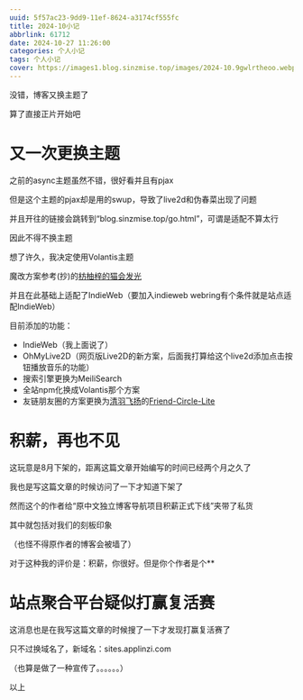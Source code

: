```yaml
---
uuid: 5f57ac23-9dd9-11ef-8624-a3174cf555fc
title: 2024-10小记
abbrlink: 61712
date: 2024-10-27 11:26:00
categories: 个人小记
tags: 个人小记
cover: https://images1.blog.sinzmise.top/images/2024-10.9gwlrtheoo.webp
---
```

没错，博客又换主题了

算了直接正片开始吧
<!-- more -->

# 又一次更换主题
之前的async主题虽然不错，很好看并且有pjax

但是这个主题的pjax却是用的swup，导致了live2d和伪春菜出现了问题

并且开往的链接会跳转到“blog.sinzmise.top/go.html”，可谓是适配不算太行

因此不得不换主题

想了许久，我决定使用Volantis主题

魔改方案参考<psw>(抄)</psw>的[枋柚梓的猫会发光](https://inkss.cn/)

并且在此基础上适配了IndieWeb（要加入indieweb webring有个条件就是站点适配IndieWeb）

目前添加的功能：

- IndieWeb（我上面说了）
- OhMyLive2D（网页版Live2D的新方案，后面我打算给这个live2d添加点击按钮播放音乐的功能）
- 搜索引擎更换为MeiliSearch
- 全站npm化换成Volantis那个方案
- 友链朋友圈的方案更换为[清羽飞扬](https://blog.liushen.fun/)的[Friend-Circle-Lite](https://github.com/willow-god/Friend-Circle-Lite)

# 积薪，再也不见
这玩意是8月下架的，距离这篇文章开始编写的时间已经两个月之久了

我也是写这篇文章的时候访问了一下才知道下架了

然而这个的作者给“原中文独立博客导航项目积薪正式下线”夹带了私货

其中就包括对我们的刻板印象

（也怪不得原作者的博客会被墙了）

对于这种我的评价是：积薪，你很好。但是你个作者是个**

# 站点聚合平台疑似打赢复活赛
这消息也是在我写这篇文章的时候搜了一下才发现打赢复活赛了

只不过换域名了，新域名：sites.applinzi.com

（也算是做了一种宣传了。。。。。。）

以上